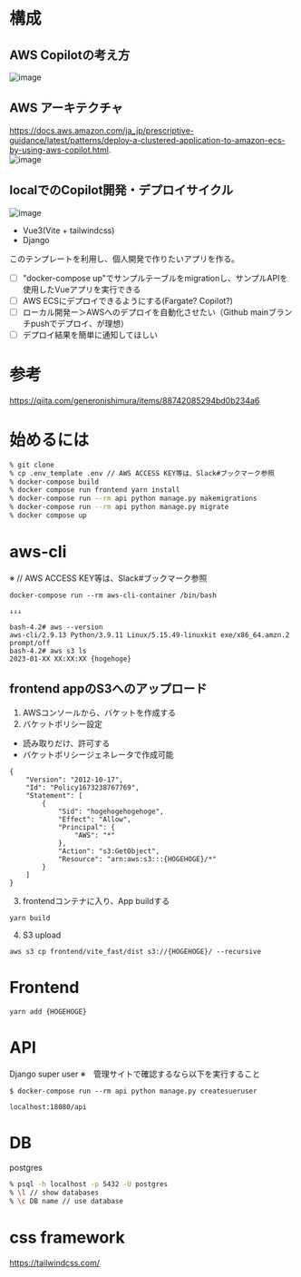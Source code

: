 # 構成
## AWS Copilotの考え方
![image](https://user-images.githubusercontent.com/26809782/213391899-04cf5cc0-1966-4719-a52e-334c281c3003.png)
## AWS アーキテクチャ  
https://docs.aws.amazon.com/ja_jp/prescriptive-guidance/latest/patterns/deploy-a-clustered-application-to-amazon-ecs-by-using-aws-copilot.html.  
![image](https://user-images.githubusercontent.com/26809782/213385568-7a688e79-93e1-49bd-95aa-ac6de9100b25.png)
## localでのCopilot開発・デプロイサイクル
![image](https://user-images.githubusercontent.com/26809782/213664880-003a3006-d3a7-4ed2-aabf-51599d709033.png)

- Vue3(Vite + tailwindcss)
- Django

このテンプレートを利用し、個人開発で作りたいアプリを作る。  
- [ ] "docker-compose up"でサンプルテーブルをmigrationし、サンプルAPIを使用したVueアプリを実行できる  
- [ ] AWS ECSにデプロイできるようにする(Fargate? Copilot?)  
- [ ] ローカル開発ー＞AWSへのデプロイを自動化させたい（Github mainブランチpushでデプロイ、が理想）  
- [ ] デプロイ結果を簡単に通知してほしい   

# 参考

https://qiita.com/generonishimura/items/88742085294bd0b234a6

# 始めるには

```sh
% git clone 
% cp .env_template .env // AWS ACCESS KEY等は、Slack#ブックマーク参照
% docker-compose build
% docker compose run frontend yarn install
% docker-compose run --rm api python manage.py makemigrations
% docker-compose run --rm api python manage.py migrate
% docker compose up
```

# aws-cli
※ // AWS ACCESS KEY等は、Slack#ブックマーク参照

```
docker-compose run --rm aws-cli-container /bin/bash

↓↓↓

bash-4.2# aws --version 
aws-cli/2.9.13 Python/3.9.11 Linux/5.15.49-linuxkit exe/x86_64.amzn.2 prompt/off
bash-4.2# aws s3 ls
2023-01-XX XX:XX:XX {hogehoge}
```

## frontend appのS3へのアップロード

1. AWSコンソールから、バケットを作成する
2. バケットポリシー設定
- 読み取りだけ、許可する
- バケットポリシージェネレータで作成可能
```
{
    "Version": "2012-10-17",
    "Id": "Policy1673238767769",
    "Statement": [
        {
            "Sid": "hogehogehogehoge",
            "Effect": "Allow",
            "Principal": {
                "AWS": "*"
            },
            "Action": "s3:GetObject",
            "Resource": "arn:aws:s3:::{HOGEHOGE}/*"
        }
    ]
}
```

3. frontendコンテナに入り、App buildする
```
yarn build
```

4. S3 upload
```
aws s3 cp frontend/vite_fast/dist s3://{HOGEHOGE}/ --recursive
```


# Frontend

```
yarn add {HOGEHOGE}
```

# API

Django super user
※　管理サイトで確認するなら以下を実行すること
```
$ docker-compose run --rm api python manage.py createsueruser
```

```
localhost:18080/api
```

# DB

postgres

```sh
% psql -h localhost -p 5432 -U postgres
% \l // show databases
% \c DB name // use database
```


# css framework

https://tailwindcss.com/
